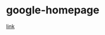 <!DOCTYPE html>
<html>
<head>
</head>
<body>
<h1>google-homepage</h1>
<a href="http://www.theodinproject.com/web-development-101/html-css">link</a>
</body>
</html>